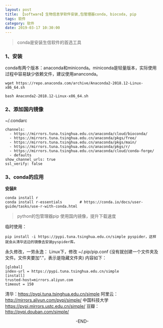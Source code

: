 ```yaml
---
layout: post
title: 【software】生物信息学软件安装,包管理器conda, biocoda, pip
tags: 软件
category: 软件
date: 2019-03-17 10:30:00
---
```


> conda是安装生信软件的首选工具

### 1、安装
conda有两个版本：anaconda和miniconda。miniconda是轻量版本，实际使用过程中容易缺少依赖文件，建议使用ananconda。
```
wget https://repo.anaconda.com/archive/Anaconda2-2018.12-Linux-x86_64.sh

bash Anaconda2-2018.12-Linux-x86_64.sh
```

### 2、添加国内镜像
~/.condarc
```
channels:
  - https://mirrors.tuna.tsinghua.edu.cn/anaconda/cloud/bioconda/
  - https://mirrors.tuna.tsinghua.edu.cn/anaconda/pkgs/free/
  - https://mirrors.tuna.tsinghua.edu.cn/anaconda/pkgs/main/
  - https://mirrors.tuna.tsinghua.edu.cn/anaconda/pkgs/r/
  - https://mirrors.tuna.tsinghua.edu.cn/anaconda/cloud/conda-forge/
  - defaults
show_channel_urls: true
ssl_verify: false

```

### 3、conda的应用
**安装R**
```
conda install r
conda install r-essentials        # https://conda.io/docs/user-guide/tasks/use-r-with-conda.html
```

> python的包管理器pip
使用国内镜像，提升下载速度

临时使用：
```
pip install -i https://pypi.tuna.tsinghua.edu.cn/simple pyspider，这样就会从清华这边的镜像去安装pyspider库。
```

永久修改，一劳永逸：
Linux下，修改 ~/.pip/pip.conf (没有就创建一个文件夹及文件。文件夹要加“.”，表示是隐藏文件夹)
内容如下：
```
[global]
index-url = https://pypi.tuna.tsinghua.edu.cn/simple  
[install]
trusted-host=mirrors.aliyun.com
timeout = 150
```

清华：https://pypi.tuna.tsinghua.edu.cn/simple
阿里云：http://mirrors.aliyun.com/pypi/simple/
中国科技大学 https://pypi.mirrors.ustc.edu.cn/simple/
豆瓣：http://pypi.douban.com/simple/

<center>-END-</center>
